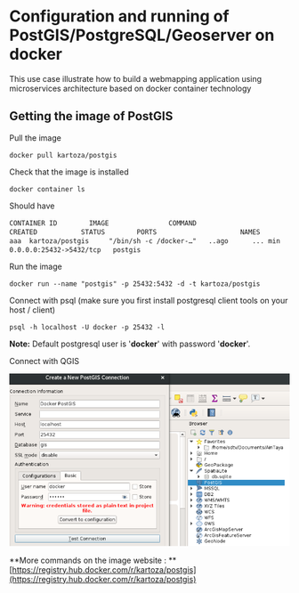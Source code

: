 # Configuration and running of PostGIS/PostgreSQL/Geoserver on docker

This use case illustrate how to build a webmapping application using microservices architecture based on docker container technology

## Getting the image of PostGIS

Pull the image
``` 
docker pull kartoza/postgis
```

Check that the image is installed
```
docker container ls 
```
Should have 
```
CONTAINER ID        IMAGE               COMMAND                  CREATED           STATUS        PORTS                     NAMES
aaa  kartoza/postgis     "/bin/sh -c /docker-…"   ..ago      ... min       0.0.0.0:25432->5432/tcp   postgis
```

Run the image
```
docker run --name "postgis" -p 25432:5432 -d -t kartoza/postgis
```

Connect with psql (make sure you first install postgresql client tools on your host / client)

```
psql -h localhost -U docker -p 25432 -l
```
**Note:** Default postgresql user is '**docker**' with password '**docker**'.

Connect with QGIS

![](./images/connect-with-qgis.png)


**More commands on the image website : ** [https://registry.hub.docker.com/r/kartoza/postgis](https://registry.hub.docker.com/r/kartoza/postgis)

